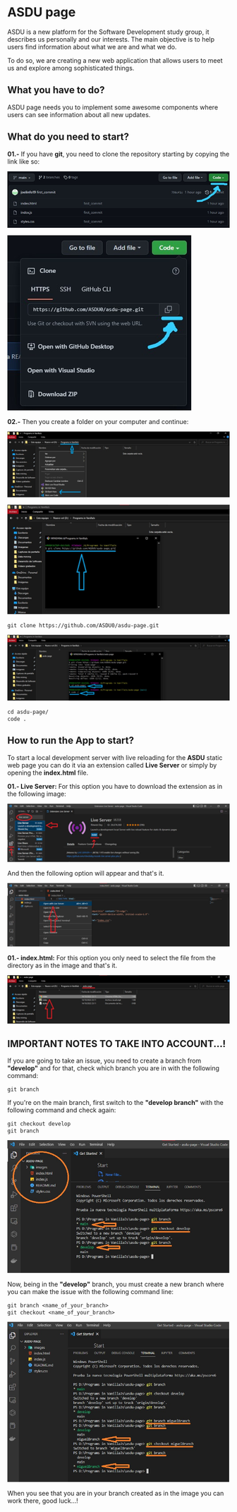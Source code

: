 # ASDU page

ASDU is a new platform for the Software Development study group, it describes us personally and our interests. The main objective is to help users find information about what we are and what we do.

To do so, we are creating a new web application that allows users to meet us and explore among sophisticated things.

## What you have to do?

ASDU page needs you to implement some awesome components where users can see information about all new updates.

## What do you need to start?

**01.-** If you have **git**, you need to clone the repository starting by copying the link like so:

![](images/Image01.jpeg "Given input: 13")

![](images/Image02.jpeg "Given input: 13")

**02.-** Then you create a folder on your computer and continue:

![](images/Image03.jpeg "Given input: 13")

![](images/Image04.jpeg "Given input: 13")
```
git clone https://github.com/ASDU0/asdu-page.git
```
![](images/Image05.jpeg "Given input: 13")
```
cd asdu-page/
code .
```
## How to run the App to start?
To start a local development server with live reloading for the **ASDU** static web page you can do it via an extension called **Live Server** or simply by opening the **index.html** file.

**01.- Live Server:** For this option you have to download the extension as in the following image:

![](images/Image06.jpeg "Given input: 13")

And then the following option will appear and that's it.

![](images/Image07.jpeg "Given input: 13")

**01.- index.html:** For this option you only need to select the file from the directory as in the image and that's it.

![](images/Image08.jpeg "Given input: 13")


## IMPORTANT NOTES TO TAKE INTO ACCOUNT...!

If you are going to take an issue, you need to create a branch from **"develop"** and for that, check which branch you are in with the following command:

```
git branch
```
If you're on the main branch, first switch to the **"develop branch"** with the following command and check again:
```
git checkout develop
git branch
```
![](images/Image09.jpeg "Given input: 13")

Now, being in the **"develop"** branch, you must create a new branch where you can make the issue with the following command line:

```
git branch <name_of_your_branch>
git checkout <name_of_your_branch>
```
![](images/Image10.jpeg "Given input: 13")

When you see that you are in your branch created as in the image you can work there, good luck...!